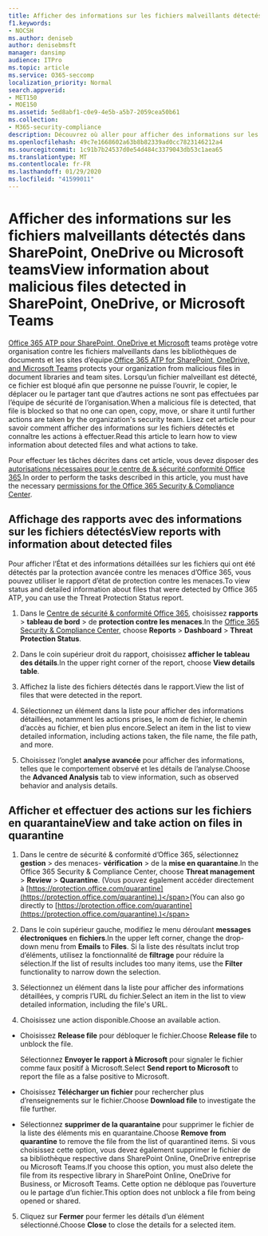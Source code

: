 ```yaml
---
title: Afficher des informations sur les fichiers malveillants détectés dans SharePoint, OneDrive ou Microsoft teams
f1.keywords:
- NOCSH
ms.author: deniseb
author: denisebmsft
manager: dansimp
audience: ITPro
ms.topic: article
ms.service: O365-seccomp
localization_priority: Normal
search.appverid:
- MET150
- MOE150
ms.assetid: 5ed8abf1-c0e9-4e5b-a5b7-2059cea50b61
ms.collection:
- M365-security-compliance
description: Découvrez où aller pour afficher des informations sur les fichiers malveillants détectés dans SharePoint, OneDrive ou teams et comment effectuer des actions sur ces fichiers.
ms.openlocfilehash: 49c7e1668602a63b8b82339ad0cc7823146212a4
ms.sourcegitcommit: 1c91b7b24537d0e54d484c3379043db53c1aea65
ms.translationtype: MT
ms.contentlocale: fr-FR
ms.lasthandoff: 01/29/2020
ms.locfileid: "41599011"
---
```

# <a name="view-information-about-malicious-files-detected-in-sharepoint-onedrive-or-microsoft-teams"></a><span data-ttu-id="3b467-103">Afficher des informations sur les fichiers malveillants détectés dans SharePoint, OneDrive ou Microsoft teams</span><span class="sxs-lookup"><span data-stu-id="3b467-103">View information about malicious files detected in SharePoint, OneDrive, or Microsoft Teams</span></span>

<span data-ttu-id="3b467-104">[Office 365 ATP pour SharePoint, OneDrive et Microsoft](atp-for-spo-odb-and-teams.md) teams protège votre organisation contre les fichiers malveillants dans les bibliothèques de documents et les sites d’équipe.</span><span class="sxs-lookup"><span data-stu-id="3b467-104">[Office 365 ATP for SharePoint, OneDrive, and Microsoft Teams](atp-for-spo-odb-and-teams.md) protects your organization from malicious files in document libraries and team sites.</span></span> <span data-ttu-id="3b467-105">Lorsqu’un fichier malveillant est détecté, ce fichier est bloqué afin que personne ne puisse l’ouvrir, le copier, le déplacer ou le partager tant que d’autres actions ne sont pas effectuées par l’équipe de sécurité de l’organisation.</span><span class="sxs-lookup"><span data-stu-id="3b467-105">When a malicious file is detected, that file is blocked so that no one can open, copy, move, or share it until further actions are taken by the organization's security team.</span></span> <span data-ttu-id="3b467-106">Lisez cet article pour savoir comment afficher des informations sur les fichiers détectés et connaître les actions à effectuer.</span><span class="sxs-lookup"><span data-stu-id="3b467-106">Read this article to learn how to view information about detected files and what actions to take.</span></span> 

<span data-ttu-id="3b467-107">Pour effectuer les tâches décrites dans cet article, vous devez disposer des [autorisations nécessaires pour le centre de &amp; sécurité conformité Office 365](permissions-in-the-security-and-compliance-center.md).</span><span class="sxs-lookup"><span data-stu-id="3b467-107">In order to perform the tasks described in this article, you must have the necessary [permissions for the Office 365 Security &amp; Compliance Center](permissions-in-the-security-and-compliance-center.md).</span></span> 
  
## <a name="view-reports-with-information-about-detected-files"></a><span data-ttu-id="3b467-108">Affichage des rapports avec des informations sur les fichiers détectés</span><span class="sxs-lookup"><span data-stu-id="3b467-108">View reports with information about detected files</span></span>

<span data-ttu-id="3b467-109">Pour afficher l’État et des informations détaillées sur les fichiers qui ont été détectés par la protection avancée contre les menaces d’Office 365, vous pouvez utiliser le rapport d’état de protection contre les menaces.</span><span class="sxs-lookup"><span data-stu-id="3b467-109">To view status and detailed information about files that were detected by Office 365 ATP, you can use the Threat Protection Status report.</span></span>
  
1. <span data-ttu-id="3b467-110">Dans le [Centre de sécurité &amp; conformité Office 365](https://protection.office.com), choisissez **rapports** \> **tableau de bord** \> de **protection contre les menaces**.</span><span class="sxs-lookup"><span data-stu-id="3b467-110">In the [Office 365 Security &amp; Compliance Center](https://protection.office.com), choose **Reports** \> **Dashboard** \> **Threat Protection Status**.</span></span>
    
2. <span data-ttu-id="3b467-111">Dans le coin supérieur droit du rapport, choisissez **afficher le tableau des détails**.</span><span class="sxs-lookup"><span data-stu-id="3b467-111">In the upper right corner of the report, choose **View details table**.</span></span>
    
3. <span data-ttu-id="3b467-112">Affichez la liste des fichiers détectés dans le rapport.</span><span class="sxs-lookup"><span data-stu-id="3b467-112">View the list of files that were detected in the report.</span></span>
    
4. <span data-ttu-id="3b467-113">Sélectionnez un élément dans la liste pour afficher des informations détaillées, notamment les actions prises, le nom de fichier, le chemin d’accès au fichier, et bien plus encore.</span><span class="sxs-lookup"><span data-stu-id="3b467-113">Select an item in the list to view detailed information, including actions taken, the file name, the file path, and more.</span></span>
    
5. <span data-ttu-id="3b467-114">Choisissez l’onglet **analyse avancée** pour afficher des informations, telles que le comportement observé et les détails de l’analyse.</span><span class="sxs-lookup"><span data-stu-id="3b467-114">Choose the **Advanced Analysis** tab to view information, such as observed behavior and analysis details.</span></span> 
  
## <a name="view-and-take-action-on-files-in-quarantine"></a><span data-ttu-id="3b467-115">Afficher et effectuer des actions sur les fichiers en quarantaine</span><span class="sxs-lookup"><span data-stu-id="3b467-115">View and take action on files in quarantine</span></span>

1. <span data-ttu-id="3b467-116">Dans le centre de sécurité &amp; conformité d’Office 365, sélectionnez **gestion** \> des menaces- **vérification** \> de la **mise en quarantaine**.</span><span class="sxs-lookup"><span data-stu-id="3b467-116">In the Office 365 Security &amp; Compliance Center, choose **Threat management** \> **Review** \> **Quarantine**.</span></span> <span data-ttu-id="3b467-117">(Vous pouvez également accéder directement à [https://protection.office.com/quarantine](https://protection.office.com/quarantine).)</span><span class="sxs-lookup"><span data-stu-id="3b467-117">(You can also go directly to [https://protection.office.com/quarantine](https://protection.office.com/quarantine).)</span></span>
    
2. <span data-ttu-id="3b467-118">Dans le coin supérieur gauche, modifiez le menu déroulant **messages électroniques** en **fichiers**.</span><span class="sxs-lookup"><span data-stu-id="3b467-118">In the upper left corner, change the drop-down menu from **Emails** to **Files**.</span></span> <span data-ttu-id="3b467-119">Si la liste des résultats inclut trop d’éléments, utilisez la fonctionnalité de **filtrage** pour réduire la sélection.</span><span class="sxs-lookup"><span data-stu-id="3b467-119">If the list of results includes too many items, use the **Filter** functionality to narrow down the selection.</span></span>
    
3. <span data-ttu-id="3b467-120">Sélectionnez un élément dans la liste pour afficher des informations détaillées, y compris l’URL du fichier.</span><span class="sxs-lookup"><span data-stu-id="3b467-120">Select an item in the list to view detailed information, including the file's URL.</span></span>
    
4. <span data-ttu-id="3b467-121">Choisissez une action disponible.</span><span class="sxs-lookup"><span data-stu-id="3b467-121">Choose an available action.</span></span>
    
  - <span data-ttu-id="3b467-122">Choisissez **Release file** pour débloquer le fichier.</span><span class="sxs-lookup"><span data-stu-id="3b467-122">Choose **Release file** to unblock the file.</span></span> 
    
    <span data-ttu-id="3b467-123">Sélectionnez **Envoyer le rapport à Microsoft** pour signaler le fichier comme faux positif à Microsoft.</span><span class="sxs-lookup"><span data-stu-id="3b467-123">Select **Send report to Microsoft** to report the file as a false positive to Microsoft.</span></span> 
    
  - <span data-ttu-id="3b467-124">Choisissez **Télécharger un fichier** pour rechercher plus d’renseignements sur le fichier.</span><span class="sxs-lookup"><span data-stu-id="3b467-124">Choose **Download file** to investigate the file further.</span></span> 
    
  - <span data-ttu-id="3b467-125">Sélectionnez **supprimer de la quarantaine** pour supprimer le fichier de la liste des éléments mis en quarantaine.</span><span class="sxs-lookup"><span data-stu-id="3b467-125">Choose **Remove from quarantine** to remove the file from the list of quarantined items.</span></span> <span data-ttu-id="3b467-126">Si vous choisissez cette option, vous devez également supprimer le fichier de sa bibliothèque respective dans SharePoint Online, OneDrive entreprise ou Microsoft Teams.</span><span class="sxs-lookup"><span data-stu-id="3b467-126">If you choose this option, you must also delete the file from its respective library in SharePoint Online, OneDrive for Business, or Microsoft Teams.</span></span> <span data-ttu-id="3b467-127">Cette option ne débloque pas l’ouverture ou le partage d’un fichier.</span><span class="sxs-lookup"><span data-stu-id="3b467-127">This option does not unblock a file from being opened or shared.</span></span> 
    
5. <span data-ttu-id="3b467-128">Cliquez sur **Fermer** pour fermer les détails d’un élément sélectionné.</span><span class="sxs-lookup"><span data-stu-id="3b467-128">Choose **Close** to close the details for a selected item.</span></span> 
  
  

